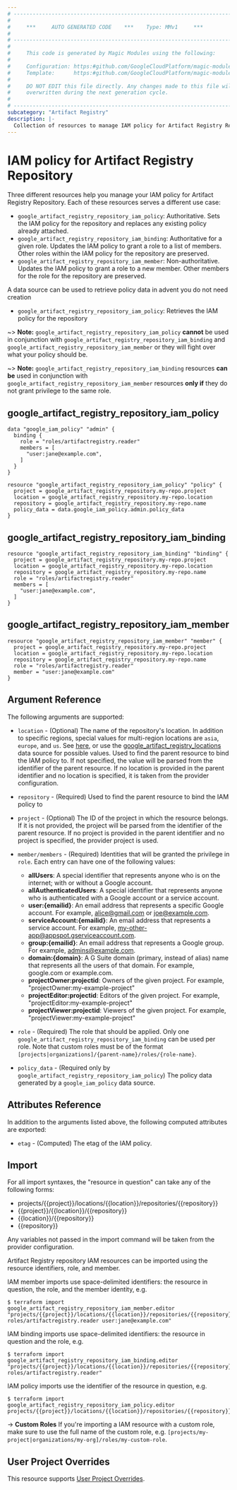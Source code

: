 ```yaml
---
# ----------------------------------------------------------------------------
#
#     ***     AUTO GENERATED CODE    ***    Type: MMv1     ***
#
# ----------------------------------------------------------------------------
#
#     This code is generated by Magic Modules using the following:
#
#     Configuration: https:#github.com/GoogleCloudPlatform/magic-modules/tree/main/mmv1/products/artifactregistry/Repository.yaml
#     Template:      https:#github.com/GoogleCloudPlatform/magic-modules/tree/main/mmv1/templates/terraform/resource_iam.html.markdown.tmpl
#
#     DO NOT EDIT this file directly. Any changes made to this file will be
#     overwritten during the next generation cycle.
#
# ----------------------------------------------------------------------------
subcategory: "Artifact Registry"
description: |-
  Collection of resources to manage IAM policy for Artifact Registry Repository
---
```


# IAM policy for Artifact Registry Repository

Three different resources help you manage your IAM policy for Artifact Registry Repository. Each of these resources serves a different use case:

* `google_artifact_registry_repository_iam_policy`: Authoritative. Sets the IAM policy for the repository and replaces any existing policy already attached.
* `google_artifact_registry_repository_iam_binding`: Authoritative for a given role. Updates the IAM policy to grant a role to a list of members. Other roles within the IAM policy for the repository are preserved.
* `google_artifact_registry_repository_iam_member`: Non-authoritative. Updates the IAM policy to grant a role to a new member. Other members for the role for the repository are preserved.

A data source can be used to retrieve policy data in advent you do not need creation

* `google_artifact_registry_repository_iam_policy`: Retrieves the IAM policy for the repository

~> **Note:** `google_artifact_registry_repository_iam_policy` **cannot** be used in conjunction with `google_artifact_registry_repository_iam_binding` and `google_artifact_registry_repository_iam_member` or they will fight over what your policy should be.

~> **Note:** `google_artifact_registry_repository_iam_binding` resources **can be** used in conjunction with `google_artifact_registry_repository_iam_member` resources **only if** they do not grant privilege to the same role.



## google_artifact_registry_repository_iam_policy

```hcl
data "google_iam_policy" "admin" {
  binding {
    role = "roles/artifactregistry.reader"
    members = [
      "user:jane@example.com",
    ]
  }
}

resource "google_artifact_registry_repository_iam_policy" "policy" {
  project = google_artifact_registry_repository.my-repo.project
  location = google_artifact_registry_repository.my-repo.location
  repository = google_artifact_registry_repository.my-repo.name
  policy_data = data.google_iam_policy.admin.policy_data
}
```

## google_artifact_registry_repository_iam_binding

```hcl
resource "google_artifact_registry_repository_iam_binding" "binding" {
  project = google_artifact_registry_repository.my-repo.project
  location = google_artifact_registry_repository.my-repo.location
  repository = google_artifact_registry_repository.my-repo.name
  role = "roles/artifactregistry.reader"
  members = [
    "user:jane@example.com",
  ]
}
```

## google_artifact_registry_repository_iam_member

```hcl
resource "google_artifact_registry_repository_iam_member" "member" {
  project = google_artifact_registry_repository.my-repo.project
  location = google_artifact_registry_repository.my-repo.location
  repository = google_artifact_registry_repository.my-repo.name
  role = "roles/artifactregistry.reader"
  member = "user:jane@example.com"
}
```


## Argument Reference

The following arguments are supported:

* `location` - (Optional) The name of the repository's location. In addition to specific regions,
special values for multi-region locations are `asia`, `europe`, and `us`.
See [here](https://cloud.google.com/artifact-registry/docs/repositories/repo-locations),
or use the
[google_artifact_registry_locations](https://registry.terraform.io/providers/hashicorp/google/latest/docs/data-sources/artifact_registry_locations)
data source for possible values. Used to find the parent resource to bind the IAM policy to. If not specified,
  the value will be parsed from the identifier of the parent resource. If no location is provided in the parent identifier and no
  location is specified, it is taken from the provider configuration.
* `repository` - (Required) Used to find the parent resource to bind the IAM policy to

* `project` - (Optional) The ID of the project in which the resource belongs.
    If it is not provided, the project will be parsed from the identifier of the parent resource. If no project is provided in the parent identifier and no project is specified, the provider project is used.

* `member/members` - (Required) Identities that will be granted the privilege in `role`.
  Each entry can have one of the following values:
  * **allUsers**: A special identifier that represents anyone who is on the internet; with or without a Google account.
  * **allAuthenticatedUsers**: A special identifier that represents anyone who is authenticated with a Google account or a service account.
  * **user:{emailid}**: An email address that represents a specific Google account. For example, alice@gmail.com or joe@example.com.
  * **serviceAccount:{emailid}**: An email address that represents a service account. For example, my-other-app@appspot.gserviceaccount.com.
  * **group:{emailid}**: An email address that represents a Google group. For example, admins@example.com.
  * **domain:{domain}**: A G Suite domain (primary, instead of alias) name that represents all the users of that domain. For example, google.com or example.com.
  * **projectOwner:projectid**: Owners of the given project. For example, "projectOwner:my-example-project"
  * **projectEditor:projectid**: Editors of the given project. For example, "projectEditor:my-example-project"
  * **projectViewer:projectid**: Viewers of the given project. For example, "projectViewer:my-example-project"

* `role` - (Required) The role that should be applied. Only one
    `google_artifact_registry_repository_iam_binding` can be used per role. Note that custom roles must be of the format
    `[projects|organizations]/{parent-name}/roles/{role-name}`.

* `policy_data` - (Required only by `google_artifact_registry_repository_iam_policy`) The policy data generated by
  a `google_iam_policy` data source.

## Attributes Reference

In addition to the arguments listed above, the following computed attributes are
exported:

* `etag` - (Computed) The etag of the IAM policy.

## Import

For all import syntaxes, the "resource in question" can take any of the following forms:

* projects/{{project}}/locations/{{location}}/repositories/{{repository}}
* {{project}}/{{location}}/{{repository}}
* {{location}}/{{repository}}
* {{repository}}

Any variables not passed in the import command will be taken from the provider configuration.

Artifact Registry repository IAM resources can be imported using the resource identifiers, role, and member.

IAM member imports use space-delimited identifiers: the resource in question, the role, and the member identity, e.g.
```
$ terraform import google_artifact_registry_repository_iam_member.editor "projects/{{project}}/locations/{{location}}/repositories/{{repository}} roles/artifactregistry.reader user:jane@example.com"
```

IAM binding imports use space-delimited identifiers: the resource in question and the role, e.g.
```
$ terraform import google_artifact_registry_repository_iam_binding.editor "projects/{{project}}/locations/{{location}}/repositories/{{repository}} roles/artifactregistry.reader"
```

IAM policy imports use the identifier of the resource in question, e.g.
```
$ terraform import google_artifact_registry_repository_iam_policy.editor projects/{{project}}/locations/{{location}}/repositories/{{repository}}
```

-> **Custom Roles** If you're importing a IAM resource with a custom role, make sure to use the
 full name of the custom role, e.g. `[projects/my-project|organizations/my-org]/roles/my-custom-role`.

## User Project Overrides

This resource supports [User Project Overrides](https://registry.terraform.io/providers/hashicorp/google/latest/docs/guides/provider_reference#user_project_override).
